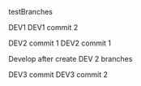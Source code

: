 testBranches

DEV1
DEV1 commit 2

DEV2 commit 1
DEV2 commit 1

Develop after create DEV 2 branches

DEV3 commit
DEV3 commit 2